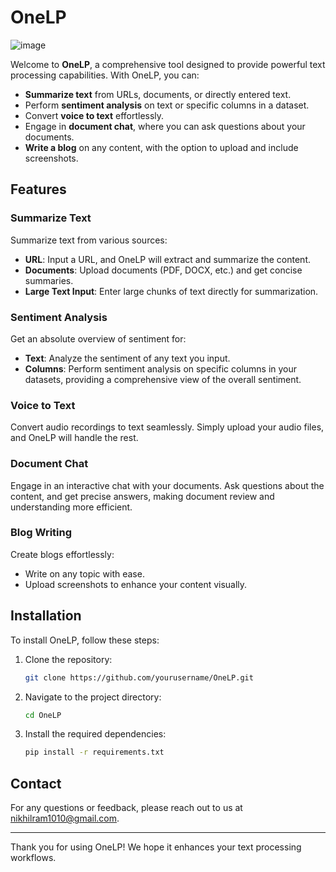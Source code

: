 # OneLP

![image](https://github.com/user-attachments/assets/fb30f870-13de-4163-a7fe-900675d04c34)


Welcome to **OneLP**, a comprehensive tool designed to provide powerful text processing capabilities. With OneLP, you can:

- **Summarize text** from URLs, documents, or directly entered text.
- Perform **sentiment analysis** on text or specific columns in a dataset.
- Convert **voice to text** effortlessly.
- Engage in **document chat**, where you can ask questions about your documents.
- **Write a blog** on any content, with the option to upload and include screenshots.

## Features

### Summarize Text
Summarize text from various sources:
- **URL**: Input a URL, and OneLP will extract and summarize the content.
- **Documents**: Upload documents (PDF, DOCX, etc.) and get concise summaries.
- **Large Text Input**: Enter large chunks of text directly for summarization.

### Sentiment Analysis
Get an absolute overview of sentiment for:
- **Text**: Analyze the sentiment of any text you input.
- **Columns**: Perform sentiment analysis on specific columns in your datasets, providing a comprehensive view of the overall sentiment.

### Voice to Text
Convert audio recordings to text seamlessly. Simply upload your audio files, and OneLP will handle the rest.

### Document Chat
Engage in an interactive chat with your documents. Ask questions about the content, and get precise answers, making document review and understanding more efficient.

### Blog Writing
Create blogs effortlessly:
- Write on any topic with ease.
- Upload screenshots to enhance your content visually.

## Installation

To install OneLP, follow these steps:

1. Clone the repository:
   ```bash
   git clone https://github.com/yourusername/OneLP.git
   ```

2. Navigate to the project directory:
   ```bash
   cd OneLP
   ```

3. Install the required dependencies:
   ```bash
   pip install -r requirements.txt
   ```


## Contact

For any questions or feedback, please reach out to us at [nikhilram1010@gmail.com](mailto:nikhilram1010@gmail.com).

---

Thank you for using OneLP! We hope it enhances your text processing workflows.
